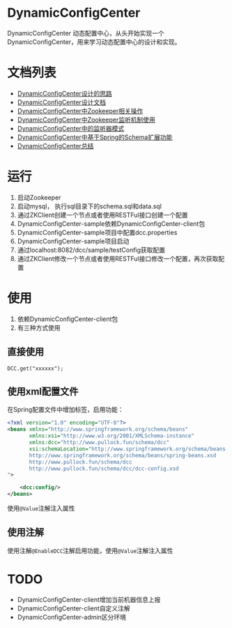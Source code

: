 # DynamicConfigCenter
DynamicConfigCenter 动态配置中心，从头开始实现一个DynamicConfigCenter，用来学习动态配置中心的设计和实现。

# 文档列表

- [DynamicConfigCenter设计的思路](http://www.pullock.fun/2020/04/25/DynamicConfigCenter设计的思路/)
- [DynamicConfigCenter设计文档](http://www.pullock.fun/2020/04/26/DynamicConfigCenter设计文档/)
- [DynamicConfigCenter中Zookeeper相关操作](http://www.pullock.fun/2020/04/27/DynamicConfigCenter中Zookeeper相关操作/)
- [DynamicConfigCenter中Zookeeper监听机制使用](http://www.pullock.fun/2020/04/28/DynamicConfigCenter中Zookeeper监听机制使用/)
- [DynamicConfigCenter中的监听器模式](http://www.pullock.fun/2020/04/28/DynamicConfigCenter中的监听器模式/)
- [DynamicConfigCenter中基于Spring的Schema扩展功能](http://www.pullock.fun/2020/05/04/DynamicConfigCenter中基于Spring的Schema扩展功能/)
- [DynamicConfigCenter总结]()

# 运行

1. 启动Zookeeper
2. 启动mysql， 执行sql目录下的schema.sql和data.sql
3. 通过ZKClient创建一个节点或者使用RESTFul接口创建一个配置
4. DynamicConfigCenter-sample依赖DynamicConfigCenter-client包
5. DynamicConfigCenter-sample项目中配置dcc.properties
6. DynamicConfigCenter-sample项目启动
7. 通过localhost:8082/dcc/sample/testConfig获取配置
8. 通过ZKClient修改一个节点或者使用RESTFul接口修改一个配置，再次获取配置

# 使用

1. 依赖DynamicConfigCenter-client包
2. 有三种方式使用

## 直接使用

```
DCC.get("xxxxxx");
```

## 使用xml配置文件

在Spring配置文件中增加标签，启用功能：
```xml
<?xml version="1.0" encoding="UTF-8"?>
<beans xmlns="http://www.springframework.org/schema/beans"
       xmlns:xsi="http://www.w3.org/2001/XMLSchema-instance"
       xmlns:dcc="http://www.pullock.fun/schema/dcc"
       xsi:schemaLocation="http://www.springframework.org/schema/beans
       http://www.springframework.org/schema/beans/spring-beans.xsd
       http://www.pullock.fun/schema/dcc
       http://www.pullock.fun/schema/dcc/dcc-config.xsd
">

    <dcc:config/>
</beans>
```

使用`@Value`注解注入属性

## 使用注解

使用注解`@EnableDCC`注解启用功能，使用`@Value`注解注入属性

# TODO

- DynamicConfigCenter-client增加当前机器信息上报
- DynamicConfigCenter-client自定义注解
- DynamicConfigCenter-admin区分环境